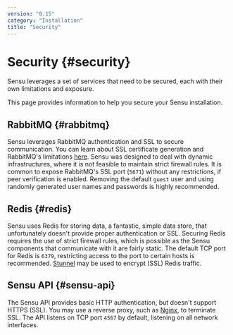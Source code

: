 ```yaml
---
version: "0.15"
category: "Installation"
title: "Security"
---
```


# Security {#security}

Sensu leverages a set of services that need to be secured, each with
their own limitations and exposure.

This page provides information to help you secure your Sensu
installation.

## RabbitMQ {#rabbitmq}

Sensu leverages RabbitMQ authentication and SSL to secure
communication. You can learn about SSL certificate generation and
RabbitMQ's limitations [here](certificates). Sensu was designed to
deal with dynamic infrastructures, where it is not feasible to
maintain strict firewall rules. It is common to expose RabbitMQ's SSL
port (`5671`) without any restrictions, if peer verification is
enabled. Removing the default `guest` user and using randomly
generated user names and passwords is highly recommended.

## Redis {#redis}

Sensu uses Redis for storing data, a fantastic, simple data store,
that unfortunately doesn't provide proper authentication or SSL.
Securing Redis requires the use of strict firewall rules, which is
possible as the Sensu components that communicate with it are fairly
static. The default TCP port for Redis is `6379`, restricting access
to the port to certain hosts is recommended.
[Stunnel](http://www.stunnel.org) may be used to encrypt (SSL) Redis
traffic.

## Sensu API {#sensu-api}

The Sensu API provides basic HTTP authentication, but doesn't support
HTTPS (SSL). You may use a reverse proxy, such as
[Nginx](http://nginx.org/en/), to terminate SSL. The API listens on
TCP port `4567` by default, listening on all network interfaces.
